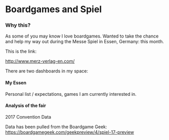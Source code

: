 # Boardgames and Spiel

### Why this?

As some of you may know I love boardgames. Wanted to take the chance and help my way out during the Messe Spiel in Essen, Germany: this month.

This is the link:

http://www.merz-verlag-en.com/

There are two dashboards in my space:

#### My Essen

Personal list / expectations, games I am currently interested in.

#### Analysis of the fair

2017 Convention Data


Data has been pulled from the Boardgame Geek: https://boardgamegeek.com/geekpreview/4/spiel-17-preview
